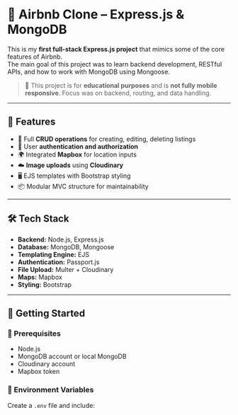 # 🏡 Airbnb Clone – Express.js & MongoDB

This is my **first full-stack Express.js project** that mimics some of the core features of Airbnb.  
The main goal of this project was to learn backend development, RESTful APIs, and how to work with MongoDB using Mongoose.

> 🚧 This project is for **educational purposes** and is **not fully mobile responsive**. Focus was on backend, routing, and data handling.

---

## 🔧 Features

- 🔁 Full **CRUD operations** for creating, editing, deleting listings
- 🔐 User **authentication and authorization**
- 🌍 Integrated **Mapbox** for location inputs
- ☁️ **Image uploads** using **Cloudinary**
- 🖥️ EJS templates with Bootstrap styling
- 📦 Modular MVC structure for maintainability

---

## 🛠️ Tech Stack

- **Backend:** Node.js, Express.js
- **Database:** MongoDB, Mongoose
- **Templating Engine:** EJS
- **Authentication:** Passport.js
- **File Upload:** Multer + Cloudinary
- **Maps:** Mapbox
- **Styling:** Bootstrap

---

## 🚀 Getting Started

### 🧩 Prerequisites

- Node.js
- MongoDB account or local MongoDB
- Cloudinary account
- Mapbox token

### 🔑 Environment Variables

Create a `.env` file and include:

